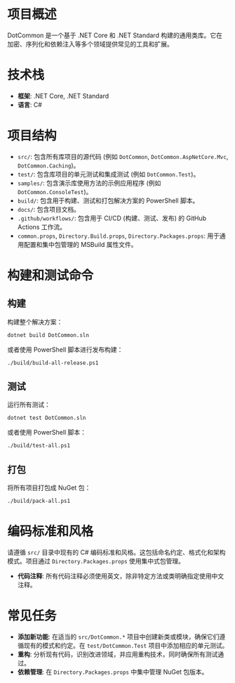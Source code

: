 # 项目概述

DotCommon 是一个基于 .NET Core 和 .NET Standard 构建的通用类库。它在加密、序列化和依赖注入等多个领域提供常见的工具和扩展。

# 技术栈

- **框架**: .NET Core, .NET Standard
- **语言**: C#

# 项目结构

- `src/`: 包含所有库项目的源代码 (例如 `DotCommon`, `DotCommon.AspNetCore.Mvc`, `DotCommon.Caching`)。
- `test/`: 包含库项目的单元测试和集成测试 (例如 `DotCommon.Test`)。
- `samples/`: 包含演示库使用方法的示例应用程序 (例如 `DotCommon.ConsoleTest`)。
- `build/`: 包含用于构建、测试和打包解决方案的 PowerShell 脚本。
- `docs/`: 包含项目文档。
- `.github/workflows/`: 包含用于 CI/CD (构建、测试、发布) 的 GitHub Actions 工作流。
- `common.props`, `Directory.Build.props`, `Directory.Packages.props`: 用于通用配置和集中包管理的 MSBuild 属性文件。

# 构建和测试命令

## 构建

构建整个解决方案：
```bash
dotnet build DotCommon.sln
```
或者使用 PowerShell 脚本进行发布构建：
```bash
./build/build-all-release.ps1
```

## 测试

运行所有测试：
```bash
dotnet test DotCommon.sln
```
或者使用 PowerShell 脚本：
```bash
./build/test-all.ps1
```

## 打包

将所有项目打包成 NuGet 包：
```bash
./build/pack-all.ps1
```

# 编码标准和风格

请遵循 `src/` 目录中现有的 C# 编码标准和风格。这包括命名约定、格式化和架构模式。项目通过 `Directory.Packages.props` 使用集中式包管理。
- **代码注释**: 所有代码注释必须使用英文，除非特定方法或类明确指定使用中文注释。

# 常见任务

- **添加新功能**: 在适当的 `src/DotCommon.*` 项目中创建新类或模块，确保它们遵循现有的模式和约定。在 `test/DotCommon.Test` 项目中添加相应的单元测试。
- **重构**: 分析现有代码，识别改进领域，并应用重构技术，同时确保所有测试通过。
- **依赖管理**: 在 `Directory.Packages.props` 中集中管理 NuGet 包版本。